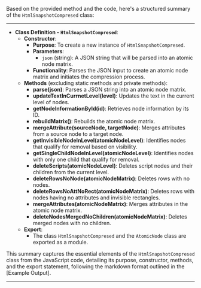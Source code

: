 Based on the provided method and the code, here's a structured summary of the `HtmlSnapshotCompresed` class:

---

- **Class Definition - `HtmlSnapshotCompresed`**:
  - **Constructor**:
    - **Purpose**: To create a new instance of `HtmlSnapshotCompresed`.
    - **Parameters**:
      - `json` (string): A JSON string that will be parsed into an atomic node matrix.
    - **Functionality**: Parses the JSON input to create an atomic node matrix and initiates the compression process.
  - **Methods** (excluding static methods and private methods):
    - **parse(json)**: Parses a JSON string into an atomic node matrix.
    - **updateTextInCurrnetLevel(level)**: Updates the text in the current level of nodes.
    - **getNodeInformationById(id)**: Retrieves node information by its ID.
    - **rebuildMatrix()**: Rebuilds the atomic node matrix.
    - **mergeAttribute(sourceNode, targetNode)**: Merges attributes from a source node to a target node.
    - **getInvisibleNodeInLevel(atomicNodeLevel)**: Identifies nodes that qualify for removal based on visibility.
    - **getSingleChildNodeInLevel(atomicNodeLevel)**: Identifies nodes with only one child that qualify for removal.
    - **deleteScripts(atomicNodeLevel)**: Deletes script nodes and their children from the current level.
    - **deleteRowsNoNode(atomicNodeMatrix)**: Deletes rows with no nodes.
    - **deleteRowsNoAttNoRect(atomicNodeMatrix)**: Deletes rows with nodes having no attributes and invisible rectangles.
    - **mergeAttributes(atomicNodeMatrix)**: Merges attributes in the atomic node matrix.
    - **deleteNodesMergedNoChildren(atomicNodeMatrix)**: Deletes merged nodes with no children.
  - **Export**:
    - The class `HtmlSnapshotCompresed` and the `AtomicNode` class are exported as a module.

This summary captures the essential elements of the `HtmlSnapshotCompresed` class from the JavaScript code, detailing its purpose, constructor, methods, and the export statement, following the markdown format outlined in the [Example Output].

---